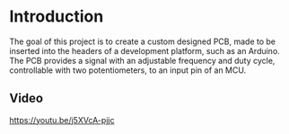 # Introduction

The goal of this project is to create a custom designed PCB, made to be inserted into the headers of a development platform, such as an Arduino. The PCB provides a signal with an adjustable frequency and duty cycle, controllable with two potentiometers, to an input pin of an MCU.

## Video

https://youtu.be/j5XVcA-pjjc
